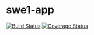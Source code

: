 # swe1-app
[![Build Status](https://app.travis-ci.com/wh2291/swe1-app.svg?branch=main)](https://app.travis-ci.com/wh2291/swe1-app)
[![Coverage Status](https://coveralls.io/repos/github/wh2291/swe1-app/badge.svg?branch=main)](https://coveralls.io/github/wh2291/swe1-app?branch=main)

